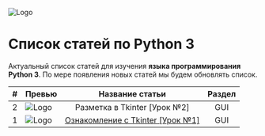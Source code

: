 ![Logo](https://python-scripts.com/wp-content/uploads/2017/03/python-logo.png)

# Список статей по Python 3
Актуальный список статей для изучения **языка программирования Python 3**. По мере появления новых статей мы будем обновлять список. 

|# | Превью        | Название статьи           | Раздел  |
| --| ------------- |:-------------:| :-----:|
| 2 | ![Logo](https://python-scripts.com/wp-content/webp-express/webp-images/uploads/2016/09/tkinter-layout-example-345x230.jpg.webp)      | Разметка в Tkinter [Урок №2] | GUI |
| 1 | ![Logo](https://python-scripts.com/wp-content/webp-express/webp-images/uploads/2016/09/tkinter-introduction-1-345x230.jpg.webp)      | [Ознакомление с Tkinter [Урок №1]](https://github.com/Python-3-Russia/Read/issues/1) | GUI |
